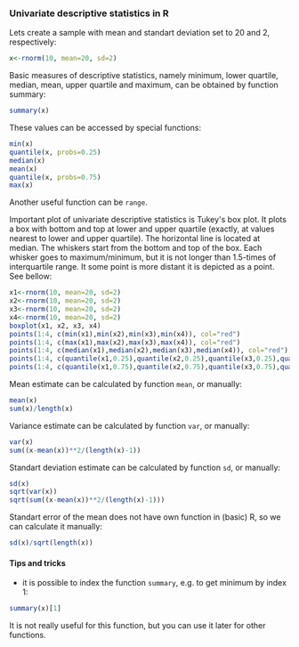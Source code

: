 ### Univariate descriptive statistics in R
Lets create a sample with mean and standart deviation set to 20 and 2, respectively:
```R
x<-rnorm(10, mean=20, sd=2)
```
Basic measures of descriptive statistics, namely minimum, lower quartile, median, mean, upper quartile and maximum,
can be obtained by function summary:
```R
summary(x)
```
These values can be accessed by special functions:
```R
min(x)
quantile(x, probs=0.25)
median(x)
mean(x)
quantile(x, probs=0.75)
max(x)
```
Another useful function can be `range`.

Important plot of univariate descriptive statistics is Tukey's box plot. It plots a box with bottom and top at
lower and upper quartile (exactly, at values nearest to lower and upper quartile). The horizontal line is located
at median. The whiskers start from the bottom and top of the box. Each whisker goes to maximum/minimum, but it is
not longer than 1.5-times of interquartile range. It some point is more distant it is depicted as a point. See bellow:
```R
x1<-rnorm(10, mean=20, sd=2)
x2<-rnorm(10, mean=20, sd=2)
x3<-rnorm(10, mean=20, sd=2)
x4<-rnorm(10, mean=20, sd=2)
boxplot(x1, x2, x3, x4)
points(1:4, c(min(x1),min(x2),min(x3),min(x4)), col="red")
points(1:4, c(max(x1),max(x2),max(x3),max(x4)), col="red")
points(1:4, c(median(x1),median(x2),median(x3),median(x4)), col="red")
points(1:4, c(quantile(x1,0.25),quantile(x2,0.25),quantile(x3,0.25),quantile(x4,0.25)), col="red")
points(1:4, c(quantile(x1,0.75),quantile(x2,0.75),quantile(x3,0.75),quantile(x4,0.75)), col="red")
```
Mean estimate can be calculated by function `mean`, or manually:
```R
mean(x)
sum(x)/length(x)
```
Variance estimate can be calculated by function `var`, or manually:
```R
var(x)
sum((x-mean(x))**2/(length(x)-1))
```
Standart deviation estimate can be calculated by function `sd`, or manually:
```R
sd(x)
sqrt(var(x))
sqrt(sum((x-mean(x))**2/(length(x)-1)))
```
Standart error of the mean does not have own function in (basic) R, so we can calculate it manually:
```R
sd(x)/sqrt(length(x))
```
#### Tips and tricks
* it is possible to index the function `summary`, e.g. to get minimum by index 1:
```R
summary(x)[1]
```
It is not really useful for this function, but you can use it later for other functions.

